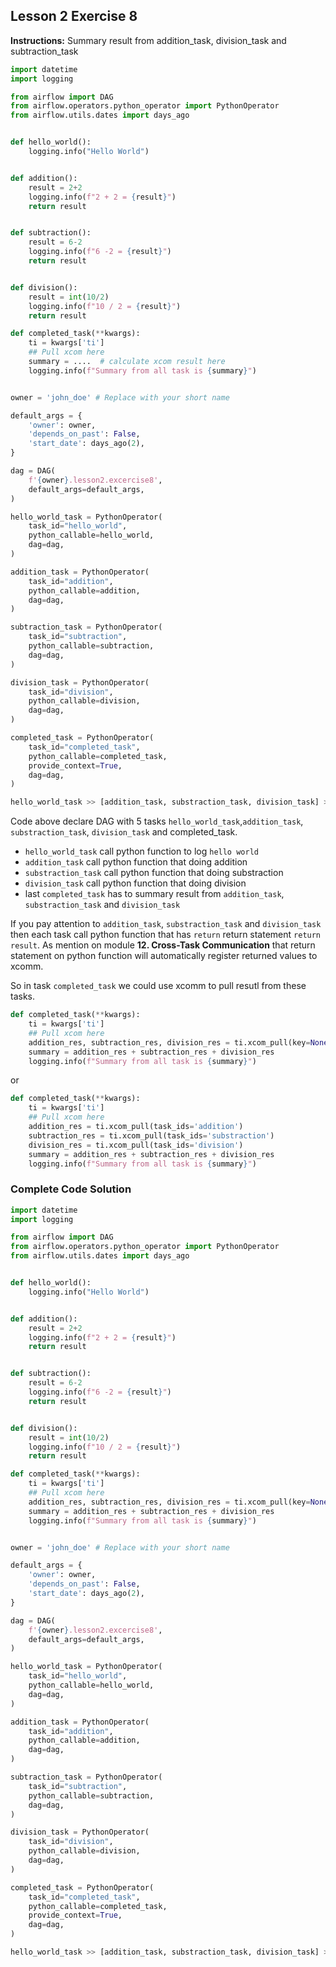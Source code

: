 ## Lesson 2 Exercise 8

**Instructions:**
Summary result from addition_task, division_task and subtraction_task

```python
import datetime
import logging

from airflow import DAG
from airflow.operators.python_operator import PythonOperator
from airflow.utils.dates import days_ago


def hello_world():
    logging.info("Hello World")


def addition():
    result = 2+2
    logging.info(f"2 + 2 = {result}")
    return result


def subtraction():
    result = 6-2
    logging.info(f"6 -2 = {result}")
    return result


def division():
    result = int(10/2)
    logging.info(f"10 / 2 = {result}")
    return result

def completed_task(**kwargs):
    ti = kwargs['ti']
    ## Pull xcom here
    summary = ....  # calculate xcom result here
    logging.info(f"Summary from all task is {summary}")


owner = 'john_doe' # Replace with your short name

default_args = {
    'owner': owner,
    'depends_on_past': False,
    'start_date': days_ago(2),
}

dag = DAG(
    f'{owner}.lesson2.excercise8',
    default_args=default_args,
)

hello_world_task = PythonOperator(
    task_id="hello_world",
    python_callable=hello_world,
    dag=dag,
)

addition_task = PythonOperator(
    task_id="addition",
    python_callable=addition,
    dag=dag,
)

subtraction_task = PythonOperator(
    task_id="subtraction",
    python_callable=subtraction,
    dag=dag,
)

division_task = PythonOperator(
    task_id="division",
    python_callable=division,
    dag=dag,
)

completed_task = PythonOperator(
    task_id="completed_task",
    python_callable=completed_task,
    provide_context=True,
    dag=dag,
)

hello_world_task >> [addition_task, substraction_task, division_task] >> completed_task
```

Code above declare DAG with 5 tasks `hello_world_task`,`addition_task`, `substraction_task`, `division_task` and completed_task.

- `hello_world_task` call python function to log `hello world`
- `addition_task` call python function that doing addition
- `substraction_task` call python function that doing substraction
- `division_task` call python function that doing division
- last `completed_task` has to summary result from `addition_task`, `substraction_task` and `division_task`

If you pay attention to `addition_task`, `substraction_task` and `division_task` then each task call python function that has `return` return statement `return result`. As mention on module **12. Cross-Task Communication** that return statement on python function will automatically register returned values to xcomm.

So in task `completed_task` we could use xcomm to pull resutl from these tasks.

```python
def completed_task(**kwargs):
    ti = kwargs['ti']
    ## Pull xcom here
    addition_res, subtraction_res, division_res = ti.xcom_pull(key=None, task_ids=['addition', 'substraction', 'division'])
    summary = addition_res + subtraction_res + division_res
    logging.info(f"Summary from all task is {summary}")
```

or

```python
def completed_task(**kwargs):
    ti = kwargs['ti']
    ## Pull xcom here
    addition_res = ti.xcom_pull(task_ids='addition')
    subtraction_res = ti.xcom_pull(task_ids='substraction')
    division_res = ti.xcom_pull(task_ids='division')
    summary = addition_res + subtraction_res + division_res
    logging.info(f"Summary from all task is {summary}")
```

### Complete Code Solution

```python
import datetime
import logging

from airflow import DAG
from airflow.operators.python_operator import PythonOperator
from airflow.utils.dates import days_ago


def hello_world():
    logging.info("Hello World")


def addition():
    result = 2+2
    logging.info(f"2 + 2 = {result}")
    return result


def subtraction():
    result = 6-2
    logging.info(f"6 -2 = {result}")
    return result


def division():
    result = int(10/2)
    logging.info(f"10 / 2 = {result}")
    return result

def completed_task(**kwargs):
    ti = kwargs['ti']
    ## Pull xcom here
    addition_res, subtraction_res, division_res = ti.xcom_pull(key=None, task_ids=['addition', 'substraction', 'division'])
    summary = addition_res + subtraction_res + division_res
    logging.info(f"Summary from all task is {summary}")


owner = 'john_doe' # Replace with your short name

default_args = {
    'owner': owner,
    'depends_on_past': False,
    'start_date': days_ago(2),
}

dag = DAG(
    f'{owner}.lesson2.excercise8',
    default_args=default_args,
)

hello_world_task = PythonOperator(
    task_id="hello_world",
    python_callable=hello_world,
    dag=dag,
)

addition_task = PythonOperator(
    task_id="addition",
    python_callable=addition,
    dag=dag,
)

subtraction_task = PythonOperator(
    task_id="subtraction",
    python_callable=subtraction,
    dag=dag,
)

division_task = PythonOperator(
    task_id="division",
    python_callable=division,
    dag=dag,
)

completed_task = PythonOperator(
    task_id="completed_task",
    python_callable=completed_task,
    provide_context=True,
    dag=dag,
)

hello_world_task >> [addition_task, substraction_task, division_task] >> completed_task
```
